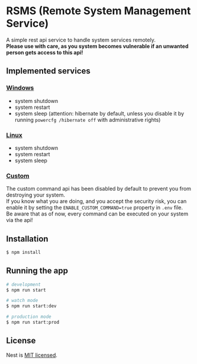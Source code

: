 # RSMS (Remote System Management Service)

A simple rest api service to handle system services remotely.<br>
**Please use with care, as you system becomes vulnerable if an unwanted person gets access to this api!**

## Implemented services

### <ins>Windows</ins>

- system shutdown
- system restart
- system sleep (attention: hibernate by default, unless you disable it by running `powercfg /hibernate off` with administrative rights)

### <ins>Linux</ins>

- system shutdown
- system restart
- system sleep

### <ins>Custom</ins>

The custom command api has been disabled by default to prevent you from destroying your system.<br>
If you know what you are doing, and you accept the security risk, you can enable it by setting the `ENABLE_CUSTOM_COMMAND=true` property in `.env` file.<br>
Be aware that as of now, every command can be executed on your system via the api!<br>

## Installation

```bash
$ npm install
```

## Running the app

```bash
# development
$ npm run start

# watch mode
$ npm run start:dev

# production mode
$ npm run start:prod
```

## License

Nest is [MIT licensed](LICENSE).

